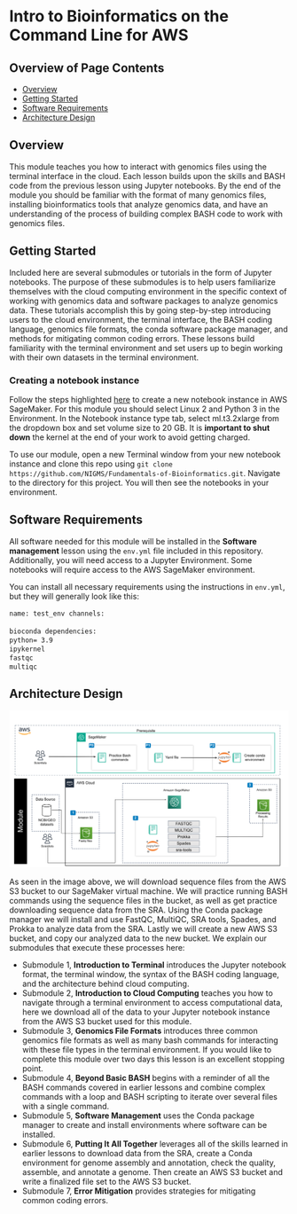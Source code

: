 # Intro to Bioinformatics on the Command Line for AWS

## Overview of Page Contents

+ [Overview](#overview)
+ [Getting Started](#getting-started)
+ [Software Requirements](#software-requirements)
+ [Architecture Design](#architecture-design)
  
## **Overview**

This module teaches you how to interact with genomics files using the terminal interface in the cloud. Each lesson builds upon the skills and BASH code from the previous lesson using Jupyter notebooks. By the end of the module you should be familiar with the format of many genomics files, installing bioinformatics tools that analyze genomics data, and have an understanding of the process of building complex BASH code to work with genomics files.

## **Getting Started**

Included here are several submodules or tutorials in the form of Jupyter notebooks. The purpose of these submodules is to help users familiarize themselves with the cloud computing environment in the specific context of working with genomics data and software packages to analyze genomics data. These tutorials accomplish this by going step-by-step introducing users to the cloud environment, the terminal interface, the BASH coding language, genomics file formats, the conda software package manager, and methods for mitigating common coding errors. These lessons build familiarity with the terminal environment and set users up to begin working with their own datasets in the terminal environment.

### Creating a notebook instance

Follow the steps highlighted [here](https://github.com/NIGMS/NIGMS-Sandbox/blob/main/docs/HowToCreateAWSSagemakerNotebooks.md) to create a new notebook instance in AWS SageMaker. For this module you should select Linux 2 and Python 3 in the Environment. In the Notebook instance type tab, select ml.t3.2xlarge from the dropdown box and set volume size to 20 GB. It is **important to shut down** the kernel at the end of your work to avoid getting charged.

To use our module, open a new Terminal window from your new notebook instance and clone this repo using `git clone https://github.com/NIGMS/Fundamentals-of-Bioinformatics.git`. Navigate to the directory for this project. You will then see the notebooks in your environment.

## **Software Requirements**

All software needed for this module will be installed in the **Software management** lesson using the `env.yml` file included in this repository. Additionally, you will need access to a Jupyter Environment. Some notebooks will require access to the AWS SageMaker environment. 

You can install all necessary requirements using the instructions in `env.yml`, but they will generally look like this:

```
name: test_env channels:

bioconda dependencies:
python= 3.9
ipykernel
fastqc
multiqc
```

## **Architecture Design**

![workflow diagram](images/updated_Dartmouth_AD.svg)

As seen in the image above, we will download sequence files from the AWS S3 bucket to our SageMaker virtual machine. We will practice running BASH commands using the sequence files in the bucket, as well as get practice downloading sequence data from the SRA. Using the Conda package manager we will install and use FastQC, MultiQC, SRA tools, Spades, and Prokka to analyze data from the SRA. Lastly we will create a new AWS S3 bucket, and copy our analyzed data to the new bucket. We explain our submodules that execute these processes here:

+ Submodule 1, **Introduction to Terminal** introduces the Jupyter notebook format, the terminal window, the syntax of the BASH coding language, and the architecture behind cloud computing. 
+ Submodule 2, **Introduction to Cloud Computing** teaches you how to navigate through a terminal environment to access computational data, here we download all of the data to your Jupyter notebook instance from the AWS S3 bucket used for this module. 
+ Submodule 3, **Genomics File Formats** introduces three common genomics file formats as well as many bash commands for interacting with these file types in the terminal environment. If you would like to complete this module over two days this lesson is an excellent stopping point.
+ Submodule 4, **Beyond Basic BASH** begins with a reminder of all the BASH commands covered in earlier lessons and combine complex commands with a loop and BASH scripting to iterate over several files with a single command. 
+ Submodule 5, **Software Management** uses the Conda package manager to create and install environments where software can be installed. 
+ Submodule 6, **Putting It All Together** leverages all of the skills learned in earlier lessons to download data from the SRA, create a Conda environment for genome assembly and annotation, check the quality, assemble, and annotate a genome. Then create an AWS S3 bucket and write a finalized file set to the AWS S3 bucket. 
+ Submodule 7, **Error Mitigation** provides strategies for mitigating common coding errors. 
